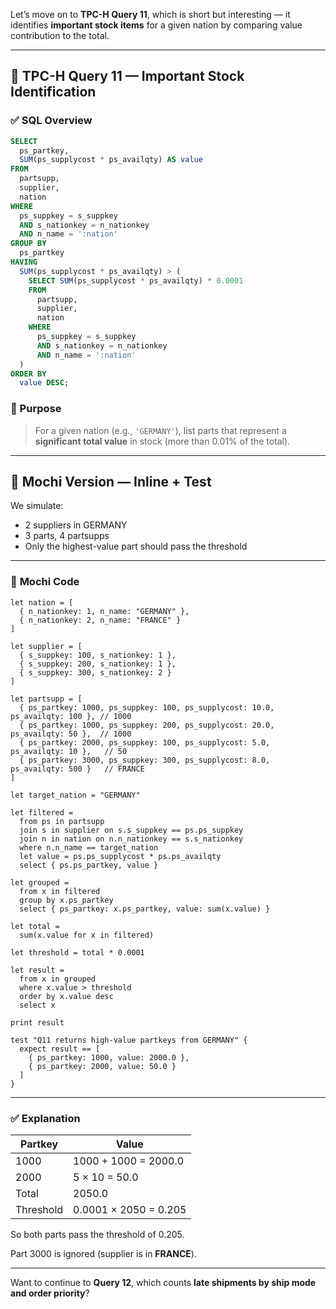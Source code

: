 Let’s move on to **TPC-H Query 11**, which is short but interesting — it identifies **important stock items** for a given nation by comparing value contribution to the total.

---

## 🧾 TPC-H Query 11 — Important Stock Identification

### ✅ **SQL Overview**

```sql
SELECT
  ps_partkey,
  SUM(ps_supplycost * ps_availqty) AS value
FROM
  partsupp,
  supplier,
  nation
WHERE
  ps_suppkey = s_suppkey
  AND s_nationkey = n_nationkey
  AND n_name = ':nation'
GROUP BY
  ps_partkey
HAVING
  SUM(ps_supplycost * ps_availqty) > (
    SELECT SUM(ps_supplycost * ps_availqty) * 0.0001
    FROM
      partsupp,
      supplier,
      nation
    WHERE
      ps_suppkey = s_suppkey
      AND s_nationkey = n_nationkey
      AND n_name = ':nation'
  )
ORDER BY
  value DESC;
```

### 🧠 Purpose

> For a given nation (e.g., `'GERMANY'`), list parts that represent a **significant total value** in stock (more than 0.01% of the total).

---

## 🦊 Mochi Version — Inline + Test

We simulate:

* 2 suppliers in GERMANY
* 3 parts, 4 partsupps
* Only the highest-value part should pass the threshold

---

### 🧾 **Mochi Code**

```mochi
let nation = [
  { n_nationkey: 1, n_name: "GERMANY" },
  { n_nationkey: 2, n_name: "FRANCE" }
]

let supplier = [
  { s_suppkey: 100, s_nationkey: 1 },
  { s_suppkey: 200, s_nationkey: 1 },
  { s_suppkey: 300, s_nationkey: 2 }
]

let partsupp = [
  { ps_partkey: 1000, ps_suppkey: 100, ps_supplycost: 10.0, ps_availqty: 100 }, // 1000
  { ps_partkey: 1000, ps_suppkey: 200, ps_supplycost: 20.0, ps_availqty: 50 },  // 1000
  { ps_partkey: 2000, ps_suppkey: 100, ps_supplycost: 5.0, ps_availqty: 10 },   // 50
  { ps_partkey: 3000, ps_suppkey: 300, ps_supplycost: 8.0, ps_availqty: 500 }   // FRANCE
]

let target_nation = "GERMANY"

let filtered =
  from ps in partsupp
  join s in supplier on s.s_suppkey == ps.ps_suppkey
  join n in nation on n.n_nationkey == s.s_nationkey
  where n.n_name == target_nation
  let value = ps.ps_supplycost * ps.ps_availqty
  select { ps.ps_partkey, value }

let grouped =
  from x in filtered
  group by x.ps_partkey
  select { ps_partkey: x.ps_partkey, value: sum(x.value) }

let total =
  sum(x.value for x in filtered)

let threshold = total * 0.0001

let result =
  from x in grouped
  where x.value > threshold
  order by x.value desc
  select x

print result

test "Q11 returns high-value partkeys from GERMANY" {
  expect result == [
    { ps_partkey: 1000, value: 2000.0 },
    { ps_partkey: 2000, value: 50.0 }
  ]
}
```

---

### ✅ Explanation

| Partkey   | Value                 |
| --------- | --------------------- |
| 1000      | 1000 + 1000 = 2000.0  |
| 2000      | 5 × 10 = 50.0         |
| Total     | 2050.0                |
| Threshold | 0.0001 × 2050 = 0.205 |

So both parts pass the threshold of 0.205.

Part 3000 is ignored (supplier is in **FRANCE**).

---

Want to continue to **Query 12**, which counts **late shipments by ship mode and order priority**?
